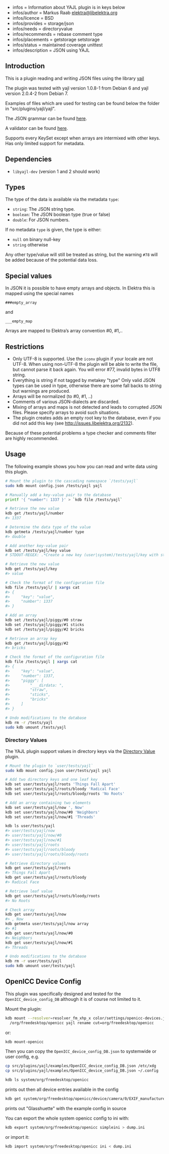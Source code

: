 - infos = Information about YAJL plugin is in keys below
- infos/author = Markus Raab <elektra@libelektra.org>
- infos/licence = BSD
- infos/provides = storage/json
- infos/needs = directoryvalue
- infos/recommends = rebase comment type
- infos/placements = getstorage setstorage
- infos/status = maintained coverage unittest
- infos/description = JSON using YAJL

## Introduction

This is a plugin reading and writing JSON files
using the library [yail](http://lloyd.github.com/yajl/)

The plugin was tested with yajl version 1.0.8-1 from Debian 6
and yajl version 2.0.4-2 from Debian 7.

Examples of files which are used for testing can be found
below the folder in "src/plugins/yajl/yajl".

The JSON grammar can be found [here](http://www.ietf.org/rfc/rfc4627.txt).

A validator can be found [here](http://jsonlint.com/).

Supports every KeySet except when arrays are intermixed with other keys.
Has only limited support for metadata.

## Dependencies

- `libyajl-dev` (version 1 and 2 should work)

## Types

The type of the data is available via the metadata `type`:

- `string`:
  The JSON string type.
- `boolean`:
  The JSON boolean type (true or false)
- `double`:
  For JSON numbers.

If no metadata `type` is given, the type is either:

- `null` on binary null-key
- `string` otherwise

Any other type/value will still be treated as string, but
the warning `#78` will be added because of the potential
data loss.

## Special values

In JSON it is possible to have empty arrays and objects.
In Elektra this is mapped using the special names

```
###empty_array
```

and

```
___empty_map
```

Arrays are mapped to Elektra’s array convention #0, #1,..

## Restrictions

- Only UTF-8 is supported. Use the `iconv` plugin if your locale are
  not UTF-8. When using non-UTF-8 the plugin will be able to write
  the file, but cannot parse it back again. You will error #77,
  invalid bytes in UTF8 string.
- Everything is string if not tagged by metakey "type"
  Only valid JSON types can be used in type, otherwise there are some
  fall backs to string but warnings are produced.
- Arrays will be normalized (to #0, #1, ..)
- Comments of various JSON-dialects are discarded.
- Mixing of arrays and maps is not detected and leads to corrupted
  JSON files. Please specify arrays to avoid such situations.
- The plugin creates adds an empty root key to the database, even if you
  did not add this key (see http://issues.libelektra.org/2132).

Because of these potential problems a type checker
and comments filter are highly recommended.

## Usage

The following example shows you how you can read and write data using this plugin.

```sh
# Mount the plugin to the cascading namespace `/tests/yajl`
sudo kdb mount config.json /tests/yajl yajl

# Manually add a key-value pair to the database
printf '{ "number": 1337 }' > `kdb file /tests/yajl`

# Retrieve the new value
kdb get /tests/yajl/number
#> 1337

# Determine the data type of the value
kdb getmeta /tests/yajl/number type
#> double

# Add another key-value pair
kdb set /tests/yajl/key value
# STDOUT-REGEX: .*Create a new key (user|system)/tests/yajl/key with string "value"

# Retrieve the new value
kdb get /tests/yajl/key
#> value

# Check the format of the configuration file
kdb file /tests/yajl/ | xargs cat
#> {
#>     "key": "value",
#>     "number": 1337
#> }

# Add an array
kdb set /tests/yajl/piggy/#0 straw
kdb set /tests/yajl/piggy/#1 sticks
kdb set /tests/yajl/piggy/#2 bricks

# Retrieve an array key
kdb get /tests/yajl/piggy/#2
#> bricks

# Check the format of the configuration file
kdb file /tests/yajl | xargs cat
#> {
#>     "key": "value",
#>     "number": 1337,
#>     "piggy": [
#>         "___dirdata: ",
#>         "straw",
#>         "sticks",
#>         "bricks"
#>     ]
#> }

# Undo modifications to the database
kdb rm -r /tests/yajl
sudo kdb umount /tests/yajl
```

### Directory Values

The YAJL plugin support values in directory keys via the [Directory Value](../directoryvalue/) plugin.

```sh
# Mount the plugin to `user/tests/yajl`
sudo kdb mount config.json user/tests/yajl yajl

# Add two directory keys and one leaf key
kdb set user/tests/yajl/roots 'Things Fall Apart'
kdb set user/tests/yajl/roots/bloody 'Radical Face'
kdb set user/tests/yajl/roots/bloody/roots 'No Roots'

# Add an array containing two elements
kdb set user/tests/yajl/now ', Now'
kdb set user/tests/yajl/now/#0 'Neighbors'
kdb set user/tests/yajl/now/#1 'Threads'

kdb ls user/tests/yajl
#> user/tests/yajl/now
#> user/tests/yajl/now/#0
#> user/tests/yajl/now/#1
#> user/tests/yajl/roots
#> user/tests/yajl/roots/bloody
#> user/tests/yajl/roots/bloody/roots

# Retrieve directory values
kdb get user/tests/yajl/roots
#> Things Fall Apart
kdb get user/tests/yajl/roots/bloody
#> Radical Face

# Retrieve leaf value
kdb get user/tests/yajl/roots/bloody/roots
#> No Roots

# Check array
kdb get user/tests/yajl/now
#> , Now
kdb getmeta user/tests/yajl/now array
#> #1
kdb get user/tests/yajl/now/#0
#> Neighbors
kdb get user/tests/yajl/now/#1
#> Threads

# Undo modifications to the database
kdb rm -r user/tests/yajl
sudo kdb umount user/tests/yajl
```

## OpenICC Device Config

This plugin was specifically designed and tested for the
`OpenICC_device_config_DB` although it is of course not limited
to it.

Mount the plugin:

```bash
kdb mount --resolver=resolver_fm_xhp_x color/settings/openicc-devices.json \
  /org/freedesktop/openicc yajl rename cut=org/freedesktop/openicc
```

or:

```bash
kdb mount-openicc
```

Then you can copy the `OpenICC_device_config_DB.json`
to systemwide or user config, e.g.

```bash
cp src/plugins/yajl/examples/OpenICC_device_config_DB.json /etc/xdg
cp src/plugins/yajl/examples/OpenICC_device_config_DB.json ~/.config

kdb ls system/org/freedesktop/openicc
```

prints out then all device entries available in the config

```bash
kdb get system/org/freedesktop/openicc/device/camera/0/EXIF_manufacturer
```

prints out "Glasshuette" with the example config in source

You can export the whole system openicc config to ini with:

```bash
kdb export system/org/freedesktop/openicc simpleini > dump.ini
```

or import it:

```bash
kdb import system/org/freedesktop/openicc ini < dump.ini
```
